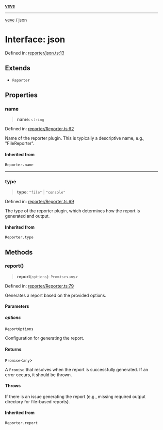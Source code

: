 [**veve**](../README.md)

***

[veve](../globals.md) / json

# Interface: json

Defined in: [reporter/json.ts:13](https://github.com/tinytools-oss/veve/blob/be5b78158f59e7a302962ea6dd3ce70d92b54d39/src/reporter/json.ts#L13)

## Extends

- `Reporter`

## Properties

### name

> **name**: `string`

Defined in: [reporter/Reporter.ts:62](https://github.com/tinytools-oss/veve/blob/be5b78158f59e7a302962ea6dd3ce70d92b54d39/src/reporter/Reporter.ts#L62)

Name of the reporter plugin. This is typically a descriptive name, e.g., "FileReporter".

#### Inherited from

`Reporter.name`

***

### type

> **type**: `"file"` \| `"console"`

Defined in: [reporter/Reporter.ts:69](https://github.com/tinytools-oss/veve/blob/be5b78158f59e7a302962ea6dd3ce70d92b54d39/src/reporter/Reporter.ts#L69)

The type of the reporter plugin, which determines how the report is generated and output.

#### Inherited from

`Reporter.type`

## Methods

### report()

> **report**(`options`): `Promise`\<`any`\>

Defined in: [reporter/Reporter.ts:79](https://github.com/tinytools-oss/veve/blob/be5b78158f59e7a302962ea6dd3ce70d92b54d39/src/reporter/Reporter.ts#L79)

Generates a report based on the provided options.

#### Parameters

##### options

`ReportOptions`

Configuration for generating the report.

#### Returns

`Promise`\<`any`\>

A `Promise` that resolves when the report is successfully generated. If an error occurs, it should be thrown.

#### Throws

If there is an issue generating the report (e.g., missing required output directory for file-based reports).

#### Inherited from

`Reporter.report`
